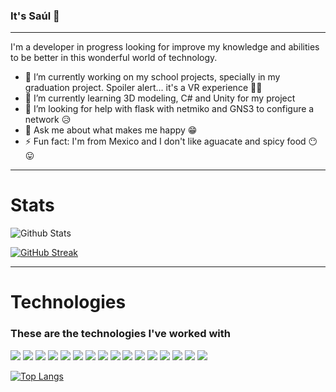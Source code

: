 ### It's Saúl 👋

---

I'm a developer in progress looking for improve my knowledge and abilities to be better in this wonderful world of technology.
- 🔭 I’m currently working on my school projects, specially in my graduation project. Spoiler alert... it's a VR experience 🤞🏽
- 🌱 I’m currently learning 3D modeling, C# and Unity for my project
- 🤔 I’m looking for help with flask with netmiko and GNS3 to configure a network 😥
- 💬 Ask me about what makes me happy 😁
- ⚡ Fun fact: I'm from Mexico and I don't like aguacate and spicy food 😶😛

---

# Stats

![Github Stats](https://github-readme-stats.vercel.app/api?username=saulgame2010&hide_border=true&theme=dracula&count_private=true&show_icons=true&include_all_commits=true)

[![GitHub Streak](http://github-readme-streak-stats.herokuapp.com?user=saulgame2010&theme=dracula&hide_border=true&date_format=j%20M%5B%20Y%5D)](https://git.io/streak-stats)

---

# Technologies
### These are the technologies I've worked with
<img src = "https://img.shields.io/badge/-HTML5-E34F26?style=flat&logo=html5&logoColor=white"> <img src = "https://img.shields.io/badge/-CSS3-1572B6?style=flat&logo=css3&logoColor=white">
<img src="https://img.shields.io/badge/-Bootstrap-563D7C?style=flat&logo=bootstrap&logoColor=white">
<img src="https://img.shields.io/badge/-JavaScript-eed718?style=flat&logo=javascript&logoColor=ffffff">
<img src="https://img.shields.io/badge/-MySQL-F29111?style=flat&logo=mysql&logoColor=FFFFFF">
<img src="https://img.shields.io/badge/-Express.js-787878?style=flat">
<img src="https://img.shields.io/badge/-Node.js-3C873A?style=flat&logo=Node.js&logoColor=white">
<img src="http://img.shields.io/badge/-Google%20Cloud%20Platform-4285F4?style=flat&logo=google%20cloud&logoColor=white">
<img src="http://img.shields.io/badge/-Git-F1502F?style=flat&logo=git&logoColor=FFFFFF">
<img src="http://img.shields.io/badge/-Github-000000?style=flat&logo=github&logoColor=FFFFFF">
<img src="http://img.shields.io/badge/-VS%20Code-007ACC?style=flat&logo=visual%20studio%20code&logoColor=white">
<img src="http://img.shields.io/badge/-Heroku-430098?style=flat&logo=heroku&logoColor=white">
<img src="http://img.shields.io/badge/-Java-F89820?style=flat&logo=java&logoColor=white">
<img src="https://img.shields.io/badge/-C%20&%20C++-659ad2?style=flat&logo=c%2B%2B&logoColor=ffffff">
<img src="https://img.shields.io/badge/-Python-black?style=flat&logo=python&logoColor=white">
<img src="https://img.shields.io/badge/-PostgreSQL-336791?style=flat&logo=postgresql&logoColor=ffffff">

[![Top Langs](https://github-readme-stats.vercel.app/api/top-langs/?username=saulgame2010&theme=dracula&hide_border=true&langs_count=10&layout=compact)](https://github.com/anuraghazra/github-readme-stats)
